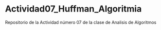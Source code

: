 # Actividad07_Huffman_Algoritmia
Repositorio de la Actividad número 07 de la clase de Analisis de Algoritmos
